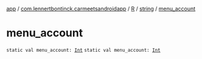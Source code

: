 [app](../../../index.md) / [com.lennertbontinck.carmeetsandroidapp](../../index.md) / [R](../index.md) / [string](index.md) / [menu_account](./menu_account.md)

# menu_account

`static val menu_account: `[`Int`](https://kotlinlang.org/api/latest/jvm/stdlib/kotlin/-int/index.html)
`static val menu_account: `[`Int`](https://kotlinlang.org/api/latest/jvm/stdlib/kotlin/-int/index.html)